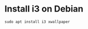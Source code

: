 # Install i3 on Debian

```
sudo apt install i3 xwallpaper
```



[1]: https://github.com/altdesktop/i3ipc-python
